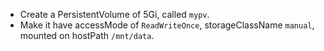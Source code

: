 - Create a PersistentVolume of 5Gi, called `mypv`. 
- Make it have accessMode of `ReadWriteOnce`, storageClassName `manual`, mounted on hostPath `/mnt/data`.
